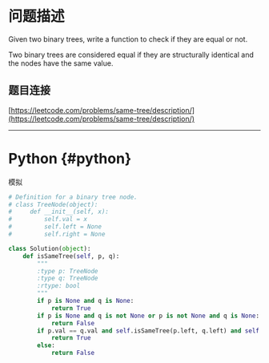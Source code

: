 # 问题描述

Given two binary trees, write a function to check if they are equal or not.

Two binary trees are considered equal if they are structurally identical and the nodes have the same value.

## 题目连接

[https://leetcode.com/problems/same-tree/description/](https://leetcode.com/problems/same-tree/description/)

---

# Python {#python}

模拟
```python
# Definition for a binary tree node.
# class TreeNode(object):
#     def __init__(self, x):
#         self.val = x
#         self.left = None
#         self.right = None

class Solution(object):
    def isSameTree(self, p, q):
        """
        :type p: TreeNode
        :type q: TreeNode
        :rtype: bool
        """
        if p is None and q is None:
            return True
        if p is None and q is not None or p is not None and q is None:
            return False
        if p.val == q.val and self.isSameTree(p.left, q.left) and self.isSameTree(p.right, q.right):
            return True
        else:
            return False
```